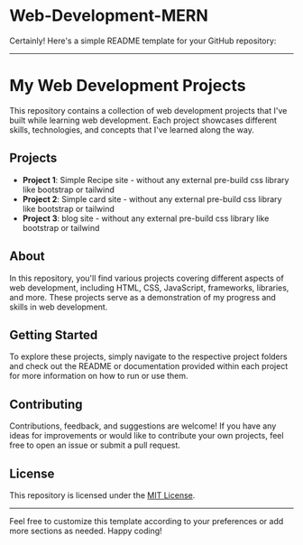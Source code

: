 # Web-Development-MERN
Certainly! Here's a simple README template for your GitHub repository:

---

# My Web Development Projects

This repository contains a collection of web development projects that I've built while learning web development. Each project showcases different skills, technologies, and concepts that I've learned along the way.

## Projects

- **Project 1**: Simple Recipe site - without any external pre-build css library like bootstrap or tailwind
- **Project 2**: Simple card site - without any external pre-build css library like bootstrap or tailwind
- **Project 3**: blog site - without any external pre-build css library like bootstrap or tailwind


## About

In this repository, you'll find various projects covering different aspects of web development, including HTML, CSS, JavaScript, frameworks, libraries, and more. These projects serve as a demonstration of my progress and skills in web development.

## Getting Started

To explore these projects, simply navigate to the respective project folders and check out the README or documentation provided within each project for more information on how to run or use them.

## Contributing

Contributions, feedback, and suggestions are welcome! If you have any ideas for improvements or would like to contribute your own projects, feel free to open an issue or submit a pull request.

## License

This repository is licensed under the [MIT License](LICENSE).

---

Feel free to customize this template according to your preferences or add more sections as needed. Happy coding!
